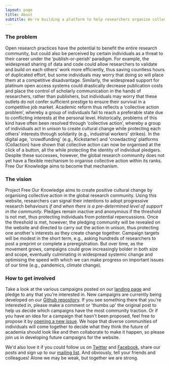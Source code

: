```yaml
---
layout: page
title: About
subtitle: We're building a platform to help researchers organise collective action in support of open and reproducible research practices
---
```


### The problem
Open research practices have the potential to benefit the entire research community, but could also be perceived by certain individuals as a threat to their career under the ‘publish-or-perish’ paradigm. For example, the widespread sharing of data and code could allow researchers to validate and build on each others’ work more efficiently, thus saving countless hours of duplicated effort, but some individuals may worry that doing so will place them at a competitive disadvantage. Similarly, the widespread support for platinum open access systems could drastically decrease publication costs and place the control of scholarly communication in the hands of researchers, rather than publishers, but individuals may worry that these outlets do not confer sufficient prestige to ensure their survival in a competitive job market. Academic reform thus reflects a ‘collective action problem’, whereby a group of individuals fail to reach a preferable state due to conflicting interests at the personal level. Historically, problems of this kind have often been resolved through ‘collective action’, whereby a group of individuals act in unison to create cultural change while protecting each others' interests through solidarity (e.g., industrial workers' strikes). In the digital age, 'crowdfunding' (e.g., Kickstarter) and 'crowdacting' platforms (Collaction) have shown that collective action can now be organised at the click of a button, all the while protecting the identity of individual pledgers. Despite these successes, however, the global research community does not yet have a flexible mechanism to organise collective action within its ranks. Free Our Knowledge aims to become that mechanism.

### The vision
Project Free Our Knowledge aims to create positive cultural change by organising collective action in the global research community. Using this website, researchers can signal their intentions to adopt progressive research behaviours *if and when there is a pre-determined level of support in the community*. Pledges remain inactive and anonymous if the threshold is not met, thus protecting individuals from potential repercussions. Once the threshold is met, however, the pledging community will be revealed on the website and directed to carry out the action in unison, thus protecting one another's interests as they create change together. Campaign targets will be modest in the short term, e.g., asking hundreds of researchers to post a preprint or complete a preregistration. But over time, as the movement grows, campaigns could grow increasingly bolder in both size and scope, eventually culminating in widespread systemic change and optimising the speed with which we can make progress on important issues of our time (e.g., pandemics, climate change).

### How to get involved
Take a look at the various campaigns posted on our [landing page](https://freeourknowledge.org/) and pledge to any that you're interested in. New campaigns are currently being developed on our [Github repository](https://github.com/FreeOurKnowledge/community/issues). If you see something there that you're interested in, please make a comment or 'thumbs up' the original post to help us decide which campaigns have the most community traction. Or if you have an idea for a campaign that hasn't been proposed, feel free to propose it by [opening a new issue](https://github.com/FreeOurKnowledge/community/issues/new/choose). We hope that diverse communities of individuals will come together to decide what they think the future of academia should look like and then collaborate to make it happen, so please join us in developing future campaigns for the website.

We'd also love it if you could follow us on [Twitter](https://twitter.com/projectFOK) and [Facebook](https://www.facebook.com/projectFOK), share our posts and sign up to our [mailing list](http://eepurl.com/dFVBVz). And obviously, tell your friends and colleagues! Alone we may be weak, but together we are strong.
